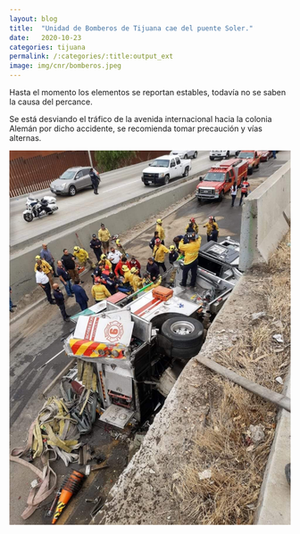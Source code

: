 ```yaml
---
layout: blog
title:  "Unidad de Bomberos de Tijuana cae del puente Soler."
date:   2020-10-23 
categories: tijuana
permalink: /:categories/:title:output_ext
image: img/cnr/bomberos.jpeg
---
```


Hasta el momento los elementos se reportan estables, todavía no se saben la causa del percance.

Se está desviando el tráfico de la avenida internacional hacia la colonia Alemán por dicho accidente, se recomienda tomar precaución y vías alternas.

<div id="carouselExampleSlidesOnly" class="carousel slide" data-ride="carousel">
  <div class="carousel-inner">
    <div class="carousel-item active">
       <img class="d-block w-100" src="/img/cnr/bomberos.jpeg" loading="lazy"  alt="bomberos">
    </div>
  </div>
</div>